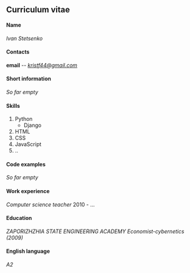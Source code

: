 ## **Curriculum vitae**



#### **Name**

*Ivan Stetsenko*

#### **Contacts**

**email** -- *kristf44@gmail.com*

#### **Short information**

*So far empty*

#### **Skills**

1. Python
    * Django
1. HTML
1. CSS
1. JavaScript
1. ..

#### **Code examples**

*So far empty*

#### **Work experience**

*Computer science teacher* 2010 - ...

#### **Education**

*ZAPORIZHZHIA STATE ENGINEERING ACADEMY Economist-cybernetics (2009)*

#### **English language**

*A2*
